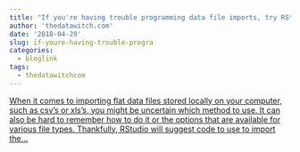 ```yaml
---
title: "If you're having trouble programming data file imports, try RStudio's code preview"
author: 'thedatawitch.com'
date: '2018-04-29'
slug: if-youre-having-trouble-progra
categories:
  - bloglink
tags:
  - thedatawitchcom
---
```


[When it comes to importing flat data files stored locally on your computer, such as csv’s or xls’s, you might be uncertain which method to use. It can also be hard to remember how to do it or the options that are available for various file types. Thankfully, RStudio will suggest code to use to import the...<click to read more>](https://thedatawitch.com/post/rstudio-will-tell-you-the-code-to-use-to-import-your-data-files/)


